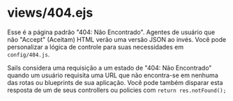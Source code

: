 # views/404.ejs

Esse é a página padrão "404: Não Encontrado". Agentes de usuário que não "Accept" (Aceitam) HTML verão uma versão JSON ao invés. Você pode personalizar a lógica de controle para suas necessidades em `config/404.js`.

Sails considera uma requisição a um estado de "404: Não Encontrado" quando um usuário requisita uma URL que não encontra-se em nenhuma das rotas ou blueprints de sua aplicação. Você pode também disparar esta resposta de um de seus controllers ou policies com `return res.notFound();`

<docmeta name="displayName" value="404.ejs">
